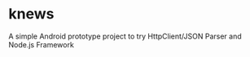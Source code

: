 knews
=====

A simple Android prototype project to try HttpClient/JSON Parser and Node.js Framework
